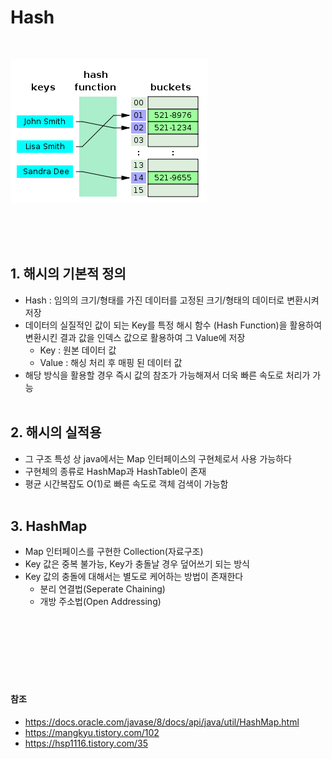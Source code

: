 # Hash
</br>

![ex_screenshot](./img_md/hash_001.png)

</br></br></br>


## 1. 해시의 기본적 정의
   - Hash : 임의의 크기/형태를 가진 데이터를 고정된 크기/형태의 데이터로 변환시켜 저장
   - 데이터의 실질적인 값이 되는 Key를 특정 해시 함수 (Hash Function)을 활용하여 변환시킨 결과 값을 인덱스 값으로 활용하여 그 Value에 저장
     - Key : 원본 데이터 값
     - Value : 해싱 처리 후 매핑 된 데이터 값
   - 해당 방식을 활용할 경우 즉시 값의 참조가 가능해져서 더욱 빠른 속도로 처리가 가능
</br></br>

## 2. 해시의 실적용
   - 그 구조 특성 상 java에서는 Map 인터페이스의 구현체로서 사용 가능하다
   - 구현체의 종류로 HashMap과 HashTable이 존재
   - 평균 시간복잡도 O(1)로 빠른 속도로 객체 검색이 가능함
</br></br>

## 3. HashMap
   - Map 인터페이스를 구현한 Collection(자료구조)
   - Key 값은 중복 불가능, Key가 충돌날 경우 덮어쓰기 되는 방식
   - Key 값의 충돌에 대해서는 별도로 케어하는 방법이 존재한다
     - 분리 연결법(Seperate Chaining)
     - 개방 주소법(Open Addressing)

</br></br></br></br></br></br>
#### 참조
- https://docs.oracle.com/javase/8/docs/api/java/util/HashMap.html
- https://mangkyu.tistory.com/102
- https://hsp1116.tistory.com/35


